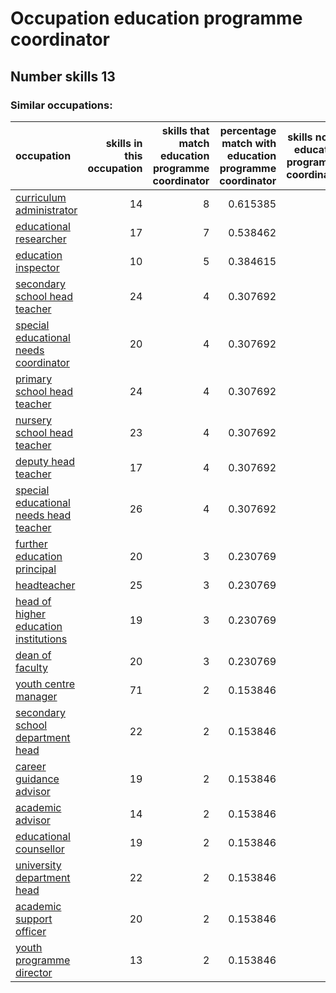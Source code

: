 # Occupation education programme coordinator
## Number skills 13
### Similar occupations:
| occupation                                                                          |   skills in this occupation |   skills that match education programme coordinator |   percentage match with education programme coordinator |   skills not in education programme coordinator |
|:------------------------------------------------------------------------------------|----------------------------:|----------------------------------------------------:|--------------------------------------------------------:|------------------------------------------------:|
| [curriculum administrator](curriculum_administrator.md)                             |                          14 |                                                   8 |                                                0.615385 |                                               6 |
| [educational researcher](educational_researcher.md)                                 |                          17 |                                                   7 |                                                0.538462 |                                              10 |
| [education inspector](education_inspector.md)                                       |                          10 |                                                   5 |                                                0.384615 |                                               5 |
| [secondary school head teacher](secondary_school_head_teacher.md)                   |                          24 |                                                   4 |                                                0.307692 |                                              20 |
| [special educational needs coordinator](special_educational_needs_coordinator.md)   |                          20 |                                                   4 |                                                0.307692 |                                              16 |
| [primary school head teacher](primary_school_head_teacher.md)                       |                          24 |                                                   4 |                                                0.307692 |                                              20 |
| [nursery school head teacher](nursery_school_head_teacher.md)                       |                          23 |                                                   4 |                                                0.307692 |                                              19 |
| [deputy head teacher](deputy_head_teacher.md)                                       |                          17 |                                                   4 |                                                0.307692 |                                              13 |
| [special educational needs head teacher](special_educational_needs_head_teacher.md) |                          26 |                                                   4 |                                                0.307692 |                                              22 |
| [further education principal](further_education_principal.md)                       |                          20 |                                                   3 |                                                0.230769 |                                              17 |
| [headteacher](headteacher.md)                                                       |                          25 |                                                   3 |                                                0.230769 |                                              22 |
| [head of higher education institutions](head_of_higher_education_institutions.md)   |                          19 |                                                   3 |                                                0.230769 |                                              16 |
| [dean of faculty](dean_of_faculty.md)                                               |                          20 |                                                   3 |                                                0.230769 |                                              17 |
| [youth centre manager](youth_centre_manager.md)                                     |                          71 |                                                   2 |                                                0.153846 |                                              69 |
| [secondary school department head](secondary_school_department_head.md)             |                          22 |                                                   2 |                                                0.153846 |                                              20 |
| [career guidance advisor](career_guidance_advisor.md)                               |                          19 |                                                   2 |                                                0.153846 |                                              17 |
| [academic advisor](academic_advisor.md)                                             |                          14 |                                                   2 |                                                0.153846 |                                              12 |
| [educational counsellor](educational_counsellor.md)                                 |                          19 |                                                   2 |                                                0.153846 |                                              17 |
| [university department head](university_department_head.md)                         |                          22 |                                                   2 |                                                0.153846 |                                              20 |
| [academic support officer](academic_support_officer.md)                             |                          20 |                                                   2 |                                                0.153846 |                                              18 |
| [youth programme director](youth_programme_director.md)                             |                          13 |                                                   2 |                                                0.153846 |                                              11 |
